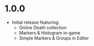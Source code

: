 # 1.0.0
- Initial release featuring:
  - Online Death collection
  - Markers & Histogram in-game
  - Simple Markers & Groups in Editor
